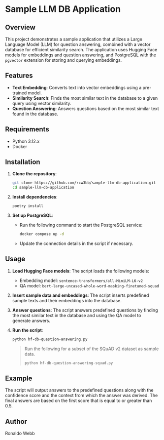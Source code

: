 # Sample LLM DB Application

## Overview

This project demonstrates a sample application that utilizes a Large Language Model (LLM) for question answering, combined with a vector database for efficient similarity search. The application uses Hugging Face models for embeddings and question answering, and PostgreSQL with the `pgvector` extension for storing and querying embeddings.

## Features

- **Text Embedding**: Converts text into vector embeddings using a pre-trained model.
- **Similarity Search**: Finds the most similar text in the database to a given query using vector similarity.
- **Question Answering**: Answers questions based on the most similar text found in the database.

## Requirements

- Python 3.12.x
- Docker

## Installation

1. **Clone the repository**:
    ```sh
    git clone https://github.com/rcw3bb/sample-llm-db-application.git
    cd sample-llm-db-application
    ```

2. **Install dependencies**:
    ```sh
    poetry install
    ```

3. **Set up PostgreSQL**:
    - Run the following command to start the PostgreSQL service:
        ```sh
        docker compose up -d
        ```
    - Update the connection details in the script if necessary.

## Usage

1. **Load Hugging Face models**:
    The script loads the following models:

    - Embedding model: `sentence-transformers/all-MiniLM-L6-v2`
    - QA model: `bert-large-uncased-whole-word-masking-finetuned-squad`

2. **Insert sample data and embeddings**:
    The script inserts predefined sample texts and their embeddings into the database.

3. **Answer questions**:
    The script answers predefined questions by finding the most similar text in the database and using the QA model to generate answers.

4. **Run the script**:

    ```sh
    python hf-db-question-answering.py
    ```

    > Run the following for a subset of the SQuAD v2 dataset as sample data.
    >
    > ```sh
    > python hf-db-question-answering-squad.py
    > ```

## Example

The script will output answers to the predefined questions along with the confidence score and the context from which the answer was derived. The final answers are based on the first score that is equal to or greater than 0.5.

## Author

Ronaldo Webb